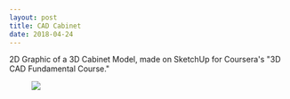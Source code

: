 ```yaml
---
layout: post
title: CAD Cabinet
date: 2018-04-24
---
```


2D Graphic of a 3D Cabinet Model, made on SketchUp for Coursera's "3D CAD Fundamental Course."

<div class="blog-photos">
  <figure class="blog-item">
    <img class="blog-pic" src="echang17.github.io/Cabinet_Erin Chang_04242018.jpg">
  </figure>
</div>

